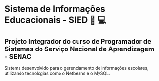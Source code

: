 # Sistema de Informações Educacionais - SIED 🏫 💻
## Projeto Integrador do curso de Programador de Sistemas do Serviço Nacional de Aprendizagem - SENAC

Sistema desenvolvido para o gerenciamento de informações escolares, utilizando tecnologias como o Netbeans e o MySQL.
